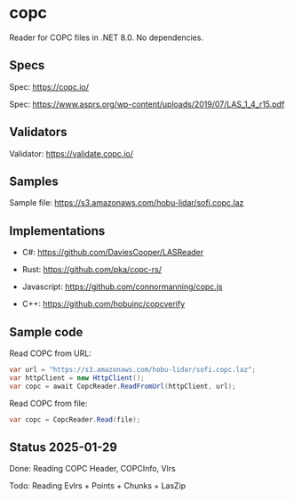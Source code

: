 # copc

Reader for COPC files in .NET 8.0. No dependencies.

## Specs 

Spec: https://copc.io/

Spec: https://www.asprs.org/wp-content/uploads/2019/07/LAS_1_4_r15.pdf


## Validators

Validator: https://validate.copc.io/

## Samples

Sample file: https://s3.amazonaws.com/hobu-lidar/sofi.copc.laz

## Implementations 

- C#: https://github.com/DaviesCooper/LASReader

- Rust: https://github.com/pka/copc-rs/

- Javascript: https://github.com/connormanning/copc.js

- C++: https://github.com/hobuinc/copcverify

## Sample code

Read COPC from URL:


```csharp
var url = "https://s3.amazonaws.com/hobu-lidar/sofi.copc.laz";
var httpClient = new HttpClient();
var copc = await CopcReader.ReadFromUrl(httpClient, url);
```

Read COPC from file:

```csharp
var copc = CopcReader.Read(file);
```

## Status 2025-01-29

Done: Reading COPC Header, COPCInfo, Vlrs

Todo: Reading Evlrs + Points + Chunks + LasZip
